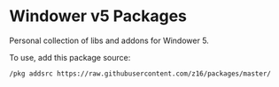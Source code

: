 # Windower v5 Packages

Personal collection of libs and addons for Windower 5.

To use, add this package source:
```
/pkg addsrc https://raw.githubusercontent.com/z16/packages/master/
```
